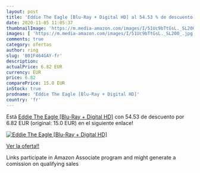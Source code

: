 ```yaml
---
layout: post
title: 'Eddie The Eagle [Blu-Ray + Digital HD] al 54.53 % de descuento'
date: 2020-11-05 11:05:37
thumbnailImage: 'https://m.media-amazon.com/images/I/51Uc9bTtGsL._SL200_.jpg'
images: [ 'https://m.media-amazon.com/images/I/51Uc9bTtGsL._SL200_.jpg' ]
comments: true
category: ofertas
author: ring
slug: 'B01F464GAY-fr'
description:
actualPrice: 6.82 EUR
currency: EUR
price: 6.82
comparePrice: 15.0 EUR
inStock: true
prodname: 'Eddie The Eagle [Blu-Ray + Digital HD]'
country: 'fr'
---
```


Está [Eddie The Eagle [Blu-Ray + Digital HD]](https://www.amazon.fr/dp/B01F464GAY/?tag=tolees0d-21) con 54.53 de descuento por 6.82 EUR (original: 15.0 EUR) en el siguiente enlace!

[![Eddie The Eagle [Blu-Ray + Digital HD]](https://m.media-amazon.com/images/I/51Uc9bTtGsL._SL200_.jpg)](https://www.amazon.fr/dp/B01F464GAY/?tag=tolees0d-21)

[Ver la oferta!!](https://www.amazon.fr/dp/B01F464GAY/?tag=tolees0d-21)

Links participate in Amazon Associate program and might generate a comission on qualifying sales


